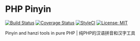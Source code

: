 # PHP Pinyin

[![Build Status](https://travis-ci.org/hughgrigg/php-pinyin.svg?branch=master)](https://travis-ci.org/hughgrigg/php-pinyin)
[![Coverage Status](https://coveralls.io/repos/github/hughgrigg/php-pinyin/badge.svg?branch=master)](https://coveralls.io/github/hughgrigg/php-pinyin?branch=master)
[![StyleCI](https://github.styleci.io/repos/231220184/shield?branch=master)](https://github.styleci.io/repos/231220184)
[![License: MIT](https://img.shields.io/badge/License-MIT-yellow.svg)](https://opensource.org/licenses/MIT)

Pinyin and hanzi tools in pure PHP | 纯PHP的汉语拼音和汉字工具
